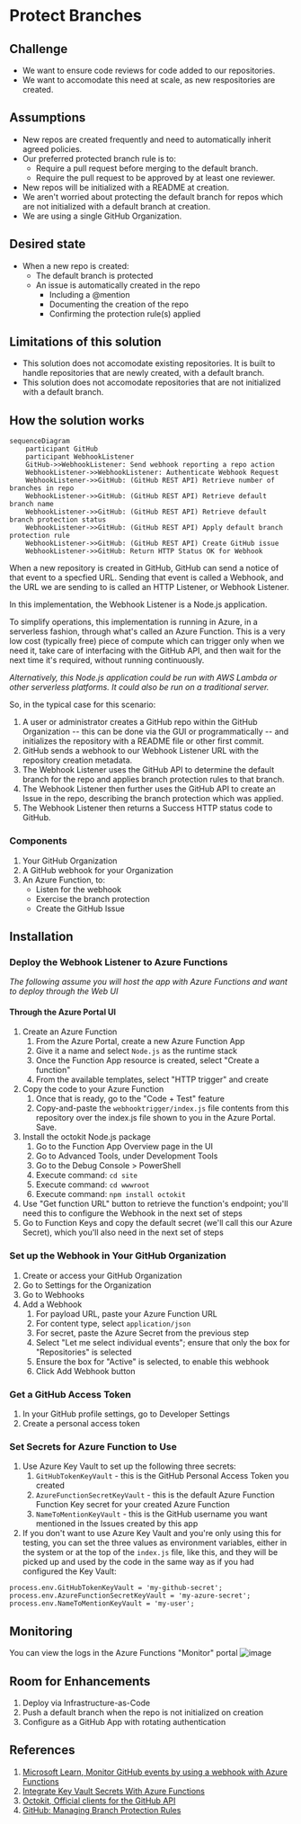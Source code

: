 # Protect Branches

## Challenge

* We want to ensure code reviews for code added to our repositories.
* We want to accomodate this need at scale, as new respositories are created. 

## Assumptions

* New repos are created frequently and need to automatically inherit agreed policies.
* Our preferred protected branch rule is to:
    * Require a pull request before merging to the default branch.
    * Require the pull request to be approved by at least one reviewer.
* New repos will be initialized with a README at creation.
* We aren't worried about protecting the default branch for repos which are not initialized with a default branch at creation.
* We are using a single GitHub Organization.

## Desired state

* When a new repo is created:
  * The default branch is protected
  * An issue is automatically created in the repo
    * Including a @mention
    * Documenting the creation of the repo
    * Confirming the protection rule(s) applied

## Limitations of this solution
* This solution does not accomodate existing repositories. It is built to handle repositories that are newly created, with a default branch.
* This solution does not accomodate repositories that are not initialized with a default branch.

## How the solution works

```mermaid
sequenceDiagram
    participant GitHub
    participant WebhookListener
    GitHub->>WebhookListener: Send webhook reporting a repo action
    WebhookListener->>WebhookListener: Authenticate Webhook Request
    WebhookListener->>GitHub: (GitHub REST API) Retrieve number of branches in repo
    WebhookListener->>GitHub: (GitHub REST API) Retrieve default branch name
    WebhookListener->>GitHub: (GitHub REST API) Retrieve default branch protection status
    WebhookListener->>GitHub: (GitHub REST API) Apply default branch protection rule
    WebhookListener->>GitHub: (GitHub REST API) Create GitHub issue
    WebhookListener->>GitHub: Return HTTP Status OK for Webhook
```

When a new repository is created in GitHub, GitHub can send a notice of that event to a specfied URL. Sending that event is called a Webhook, and the URL we are sending to is called an HTTP Listener, or Webhook Listener.

In this implementation, the Webhook Listener is a Node.js application.

 To simplify operations, this implementation is running in Azure, in a serverless fashion, through what's called an Azure Function. This is a very low cost (typically free) piece of compute which can trigger only when we need it, take care of interfacing with the GitHub API, and then wait for the next time it's required, without running continuously.

 _Alternatively, this Node.js application could be run with AWS Lambda or other serverless platforms. It could also be run on a traditional server._

So, in the typical case for this scenario:
  1. A user or administrator creates a GitHub repo within the GitHub Organization -- this can be done via the GUI or programmatically -- and initializes the repository with a README file or other first commit.
  1. GitHub sends a webhook to our Webhook Listener URL with the repository creation metadata.
  1. The Webhook Listener uses the GitHub API to determine the default branch for the repo and applies branch protection rules to that branch.
  1. The Webhook Listener then further uses the GitHub API to create an Issue in the repo, describing the branch protection which was applied.
  1. The Webhook Listener then returns a Success HTTP status code to GitHub.

### Components

1. Your GitHub Organization
2. A GitHub webhook for your Organization
3. An Azure Function, to:
    * Listen for the webhook
    * Exercise the branch protection
    * Create the GitHub Issue

## Installation

### Deploy the Webhook Listener to Azure Functions

_The following assume you will host the app with Azure Functions and want to deploy through the Web UI_

#### Through the Azure Portal UI

1. Create an Azure Function
    1. From the Azure Portal, create a new Azure Function App
    1. Give it a name and select `Node.js` as the runtime stack
    1. Once the Function App resource is created, select "Create a function"
    1. From the available templates, select "HTTP trigger" and create
1. Copy the code to your Azure Function
    1. Once that is ready, go to the "Code + Test" feature
    1. Copy-and-paste the `webhooktrigger/index.js` file contents from this repository over the index.js file shown to you in the Azure Portal. Save.
1. Install the octokit Node.js package 
    1. Go to the Function App Overview page in the UI
    1. Go to Advanced Tools, under Development Tools
    1. Go to the Debug Console > PowerShell
    1. Execute command: `cd site`
    1. Execute command: `cd wwwroot`
    1. Execute command: `npm install octokit`
 1. Use "Get function URL" button to retrieve the function's endpoint; you'll need this to configure the Webhook in the next set of steps
 1. Go to Function Keys and copy the default secret (we'll call this our Azure Secret), which you'll also need in the next set of steps


### Set up the Webhook in Your GitHub Organization
1. Create or access your GitHub Organization
1. Go to Settings for the Organization
1. Go to Webhooks
1. Add a Webhook
    1. For payload URL, paste your Azure Function URL
    1. For content type, select `application/json`
    1. For secret, paste the Azure Secret from the previous step
    1. Select "Let me select individual events"; ensure that only the box for "Repositories" is selected
    1. Ensure the box for "Active" is selected, to enable this webhook
    1. Click Add Webhook button 

### Get a GitHub Access Token
1. In your GitHub profile settings, go to Developer Settings
1. Create a personal access token

### Set Secrets for Azure Function to Use
1. Use Azure Key Vault to set up the following three secrets:
    1. `GitHubTokenKeyVault` - this is the GitHub Personal Access Token you created
    1. `AzureFunctionSecretKeyVault` - this is the default Azure Function Function Key secret for your created Azure Function
    1. `NameToMentionKeyVault` - this is the GitHub username you want mentioned in the Issues created by this app
1. If you don't want to use Azure Key Vault and you're only using this for testing, you can set the three values as environment variables, either in the system or at the top of the `index.js` file, like this, and they will be picked up and used by the code in the same way as if you had configured the Key Vault:

```
process.env.GitHubTokenKeyVault = 'my-github-secret';
process.env.AzureFunctionSecretKeyVault = 'my-azure-secret';
process.env.NameToMentionKeyVault = 'my-user';
```

## Monitoring

You can view the logs in the Azure Functions "Monitor" portal
![image](https://user-images.githubusercontent.com/11546190/155858440-68771a70-dc8f-40d3-824f-4b9fa62a0e2c.png)


## Room for Enhancements
1. Deploy via Infrastructure-as-Code
1. Push a default branch when the repo is not initialized on creation
1. Configure as a GitHub App with rotating authentication
    

## References
 
1. [Microsoft Learn, Monitor GitHub events by using a webhook with Azure Functions](https://docs.microsoft.com/en-us/learn/modules/monitor-github-events-with-a-function-triggered-by-a-webhook/)
1. [Integrate Key Vault Secrets With Azure Functions](https://daniel-krzyczkowski.github.io/Integrate-Key-Vault-Secrets-With-Azure-Functions/)
1. [Octokit, Official clients for the GitHub API](https://github.com/octokit)
1. [GitHub: Managing Branch Protection Rules](https://docs.github.com/en/repositories/configuring-branches-and-merges-in-your-repository/defining-the-mergeability-of-pull-requests/managing-a-branch-protection-rule)
